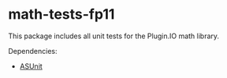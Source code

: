 math-tests-fp11
================

This package includes all unit tests for the Plugin.IO math library.

Dependencies:
* [ASUnit](http://www.asunit.org/ "ASUnit")
